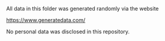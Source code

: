 All data in this folder was generated randomly via the website

https://www.generatedata.com/

No personal data was disclosed in this repository.
